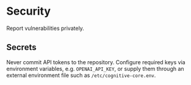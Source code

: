 # Security

Report vulnerabilities privately.

## Secrets

Never commit API tokens to the repository. Configure required keys via
environment variables, e.g. `OPENAI_API_KEY`, or supply them through an
external environment file such as `/etc/cognitive-core.env`.
